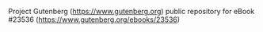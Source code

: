 Project Gutenberg (https://www.gutenberg.org) public repository for eBook #23536 (https://www.gutenberg.org/ebooks/23536)
